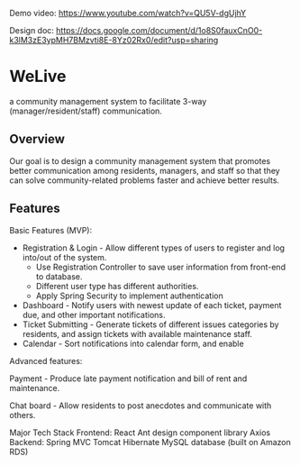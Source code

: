 Demo video: https://www.youtube.com/watch?v=QU5V-dgUjhY

Design doc: https://docs.google.com/document/d/1o8S0fauxCnO0-k3lM3zE3ypMH7BMzvti8E-8Yz02Rx0/edit?usp=sharing

# WeLive 

a community management system to facilitate 3-way (manager/resident/staff) communication.

## Overview

Our goal is to design a community management system that promotes better communication among residents, managers, and staff so that they can solve community-related problems faster and achieve better results. 

## Features

Basic Features (MVP):

* Registration & Login - Allow different types of users to register and log into/out of the system.
    * Use Registration Controller to save user information from front-end to database.
    * Different user type has different authorities.
    * Apply Spring Security to implement authentication
* Dashboard - Notify users with newest update of each ticket, payment due, and other important notifications.
* Ticket Submitting - Generate tickets of different issues categories by residents, and assign tickets with available maintenance staff.
* Calendar - Sort notifications into calendar form, and enable 

Advanced features:

Payment - Produce late payment notification and bill of rent and maintenance.

Chat board - Allow residents to post anecdotes and communicate with others.

Major Tech Stack
Frontend: 
React
Ant design component library
Axios
Backend:
Spring MVC
Tomcat
Hibernate
MySQL database (built on Amazon RDS) 
